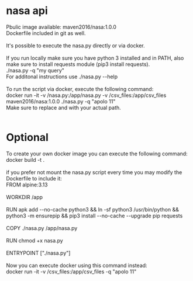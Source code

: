 # nasa api

Pbulic image available: maven2016/nasa:1.0.0</br>
Dockerfile included in git as well.</br>
</br>
It's possible to execute the nasa.py directly or via docker.</br>
</br>
If you run locally make sure you have python 3 installed and in PATH, also make sure to install requests module (pip3 install requests).</br>
./nasa.py -q "my query"</br>
For additonal instructions use ./nasa.py --help</br>
</br>
To run the script via docker, execute the following command:</br>
docker run -it -v <Full Path to File>/nasa.py:/app/nasa.py -v <Full Path to Folder>/csv_files:/app/csv_files maven2016/nasa:1.0.0 ./nasa.py -q "apolo 11"</br>
Make sure to replace <Full Path to File> and <Full Path to Folder> with your actual path.</br>
</br>
# Optional
To create your own docker image you can execute the following command:</br>
docker build -t <your tag> . </br>
</br>
if you prefer not mount the nasa.py script every time you may modify the Dockerfile to include it:</br>
FROM alpine:3.13</br>
</br>
WORKDIR /app</br>
</br>
RUN apk add --no-cache python3 && ln -sf python3 /usr/bin/python && python3 -m ensurepip && pip3 install --no-cache --upgrade pip requests</br>
</br>
COPY ./nasa.py /app/nasa.py  </br>
</br>
RUN chmod +x nasa.py </br>
</br>
ENTRYPOINT ["./nasa.py"]
</br>
</br>
Now you can execute docker using this command instead:</br>
docker run -it -v <Full Path to Folder>/csv_files:/app/csv_files <your docker image:tag> -q "apolo 11"

